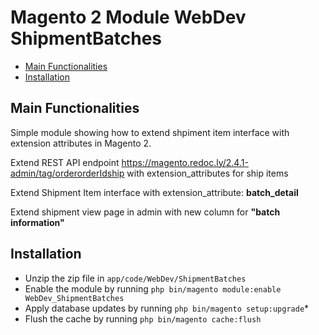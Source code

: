 # Magento 2 Module WebDev ShipmentBatches

 - [Main Functionalities](#markdown-header-main-functionalities)
 - [Installation](#markdown-header-installation)


## Main Functionalities

Simple module showing how to extend shpiment item interface with extension attributes in Magento 2.

Extend REST API endpoint https://magento.redoc.ly/2.4.1-admin/tag/orderorderIdship with extension_attributes for ship items 

Extend Shipment Item interface with extension_attribute: **batch_detail**

Extend shipment view page in admin with new column for **"batch information"**

## Installation

 - Unzip the zip file in `app/code/WebDev/ShipmentBatches`
 - Enable the module by running `php bin/magento module:enable WebDev_ShipmentBatches`
 - Apply database updates by running `php bin/magento setup:upgrade`\*
 - Flush the cache by running `php bin/magento cache:flush`
